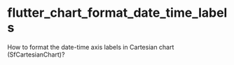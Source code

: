 # flutter_chart_format_date_time_labels
How to format the date-time axis labels in Cartesian chart (SfCartesianChart)?
